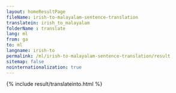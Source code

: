 ```yaml
---
layout: homeResultPage
fileName: irish-to-malayalam-sentence-translation
translatein: irish_to_malayalam
folderName : translate
lang: ml
from: ga
to: ml
langname: irish-to
permalink: /ml/irish-to-malayalam-sentence-translation/result
sitemap: false
nointernationalization: true
---
```

{% include result/translateinto.html %}

<script src="/js/result/translation.js" data-foldername="{{page.folderName}}" data-lang="{{page.lang}}"></script>
